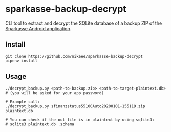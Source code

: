 # sparkasse-backup-decrypt

CLI tool to extract and decrypt the SQLite database of a backup ZIP of the [Sparkasse Android application](https://play.google.com/store/apps/details?id=com.starfinanz.smob.android.sfinanzstatus).

## Install
```shell
git clone https://github.com/nikeee/sparkasse-backup-decrypt
pipenv install
```

## Usage
```shell
./decrypt_backup.py <path-to-backup.zip> <path-to-target-plaintext.db>
# (you will be asked for your app password)

# Example call:
./decrypt_backup.py sfinanzstatus55100Auto20200101-155119.zip plaintext.db

# You can check if the out file is in plaintext by using sqlite3:
# sqlite3 plaintext.db .schema
```
